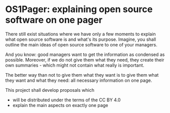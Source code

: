 # OS1Pager: explaining open source software on one pager

There still exist situations where we have only a few
moments to explain what open source software is and
what's its purpose. Imagine, you shall outline the main
ideas of open source software to one of your managers.

And you know: good managers want to get the information
as condensed as possible. Moreover, if we do not give them
what they need, they create their own summaries - which
might not contain what really is important.

The better way than not to give them what they want
is to give them what they want and what they need:
all necessary information on one page.

This project shall develop proposals which

* will be distributed under the terms of the CC BY 4.0
* explain the main aspects on exactly one page 
